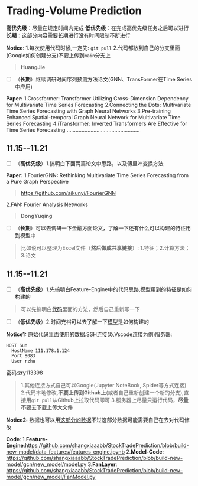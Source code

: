 <!--
 * @Author: huangjie huangjie20011001@163.com
 * @Date: 2024-10-21 10:02:27
-->
# Trading-Volume Prediction

**高优先级**：尽量在规定时间内完成
**低优先级**：在完成高优先级任务之后可以进行
**长期**：这部分内容需要长期进行没有时间限制不断进行

**Notice**:
1.每次使用代码时候,一定先: ```git pull```
2.代码都放到自己的分支里面(Google如何创建分支)不要上传到`main`分支上

> **HuangJie**

- [ ] （**长期**）继续调研时间序列预测方法论文(GNN、TransFormer在Time Series中应用)

**Paper:**
1.Crossformer: Transformer Utilizing Cross-Dimension Dependency for Multivariate Time Series Forecasting
2.Connecting the Dots: Multivariate Time Series Forecasting with Graph Neural Networks
3.Pre-training Enhanced Spatial-temporal Graph Neural Network for Multivariate Time Series Forecasting
4.iTransformer: Inverted Transformers Are Effective for Time Series Forecasting
.................................................

## 11.15--11.21

- [ ] （**高优先级**）1.搞明白下面两篇论文中思路，以及傅里叶变换方法

**Paper:**
1.FourierGNN: Rethinking Multivariate Time Series Forecasting from a Pure Graph Perspective
> https://github.com/aikunyi/FourierGNN

2.FAN: Fourier Analysis Networks

> **DongYuqing**

- [ ] （**长期**）可以去调研一下金融方面论文，了解一下还有什么可以构建的特征用到模型中
> 比如说可以整理为Excel文件（**然后做成共享链接**）: 1.特征；2.计算方法；3.论文

## 11.15--11.21

- [ ] （**高优先级**）1.先搞明白Feature-Engine中的代码思路,模型用到的特征是如何构建的
> 可以先搞明白[代码](https://github.com/shangxiaaabb/StockTradePrediction/blob/build-new-model/data_features/features_engine.ipynb)里面的方法，然后自己重新写一下

- [ ] （**低优先级**）2.时间充裕可以去了解一下[模型](https://github.com/shangxiaaabb/StockTradePrediction/blob/build-new-model/gcn/new_model/model.py)是如何构建的


**Notice1:**
原始代码里面使用的[数据](https://pan.baidu.com/s/1X4WIrhqQDQ_DqaSq3qySpA?pwd=hij7).SSH连接(以Vscode连接为例)服务器:
```
HOST Sun
  HostName 111.178.1.124
  Port 8083
  User rzhu
```
密码:zry113398
> 1.其他连接方式自己可以Google(Jupyter NoteBook, Spider等方式连接)
> 2.代码本地修改,**不要上传到Github上**(或者自己重新创建一个新的分支),直接用```git pull```从Github上拉取代码即可
> 3.服务器上尽量只运行代码，**尽量不要去下载上传大文件**

**Notice2:**
数据也可以用[这部分的数据](https://github.com/shangxiaaabb/StockTradePrediction/tree/build-new-model/gcn/data/raw_data)不过这部分数据可能需要自己在去对代码修改

**Code**:
1.**Feature-Engine**:https://github.com/shangxiaaabb/StockTradePrediction/blob/build-new-model/data_features/features_engine.ipynb
2.**Model-Code**: https://github.com/shangxiaaabb/StockTradePrediction/blob/build-new-model/gcn/new_model/model.py
3.**FanLayer**: https://github.com/shangxiaaabb/StockTradePrediction/blob/build-new-model/gcn/new_model/FanModel.py
